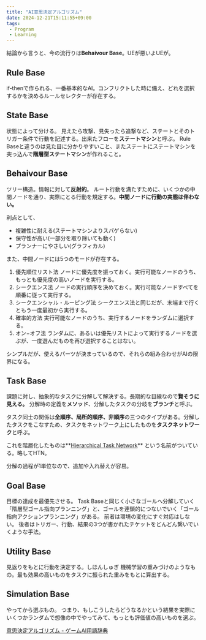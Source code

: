 ```yaml
---
title: "AI意思決定アルゴリズム"
date: 2024-12-21T15:11:55+09:00
tags:
 - Program
 - Learning
---
```


結論から言うと、今の流行りは**Behaivour Base**。UEが悪いよUEが。

## Rule Base
if-thenで作られる、一番基本的なAI。コンフリクトした時に備え、どれを選択するかを決めるルールセレクターが存在する。

## State Base
状態によって分ける。
見えたら攻撃、見失ったら追撃など、ステートとそのトリガー条件で行動を記述する。出来たフローを**ステートマシン**と呼ぶ。
Rule Baseと違うのは見た目に分かりやすいこと、またステートにステートマシンを突っ込んで**階層型ステートマシン**が作れること。

## Behaivour Base
ツリー構造。情報に対して**反射的**。
ルート行動を満たすために、いくつかの中間ノードを通り、実際にとる行動を規定する。**中間ノードに行動の実態は伴わない。**

利点として、
- 複雑性に耐える(ステートマシンよりスパゲらない)
- 保守性が高い(一部分を取り除いても動く)
- プランナーにやさしい(グラフィカル)

また、中間ノードには5つのモードが存在する。
1.  優先順位リスト法
    ノードに優先度を振っておく。実行可能なノードのうち、もっとも優先度の高いノードを実行する。
2.  シークエンス法
    ノードの実行順序を決めておく。実行可能なノードすべてを順番に従って実行する。
3.  シークエンシャル・ルーピング法
    シークエンス法と同じだが、末端まで行くともう一度最初から実行する。
4.  確率的方法
    実行可能なノードのうち、実行するノードをランダムに選択する。
5.  オン−オフ法
    ランダムに、あるいは優先リストによって実行するノードを選ぶが、一度選んだものを再び選択することはない。
	
シンプルだが、使えるパーツが決まっているので、それらの組み合わせがAIの限界になる。

## Task Base
課題に対し、抽象的なタスクに分解して解決する。長期的な目線なので**賢そうに見える。**
分解時の定義を**メソッド**、分解したタスクの分岐を**ブランチ**と呼ぶ。

タスク同士の関係は**全順序、局所的順序、非順序**の三つのタイプがある。分解したタスクをこなすため、タスクをネットワーク上にしたものを**タスクネットワーク**と呼ぶ。

これを階層化したものは**[Hierarchical Task Network](Hierarchical%20Task%20Network.md)** という名前がついている。略してHTN。

分解の過程が1単位なので、追加や入れ替えが容易。

## Goal Base
目標の達成を最優先させる。
Task Baseと同じく小さなゴールへ分解していく「階層型ゴール指向プランニング」と、ゴールを連鎖的につないでいく「ゴール指向アクションプランニング」がある。
前者は環境の変化にすぐ対応はしない。
後者はトリガー、行動、結果の3つが書かれたチケットをどんどん繋いでいくような手法。

## Utility Base
見返りをもとに行動を決定する。しほんしゅぎ
機械学習の重みづけのようなもの。最も効果の高いものをタスクに振られた重みをもとに算出する。

## Simulation Base
やってから選ぶもの。
つまり、もしこうしたらどうなるかという結果を実際にいくつかランダムで想像の中でやってみて、もっとも評価値の高いものを選ぶ。

[意思決定アルゴリズム - ゲームAI用語辞典](https://wiki.denfaminicogamer.jp/ai_wiki/%E6%84%8F%E6%80%9D%E6%B1%BA%E5%AE%9A%E3%82%A2%E3%83%AB%E3%82%B4%E3%83%AA%E3%82%BA%E3%83%A0)